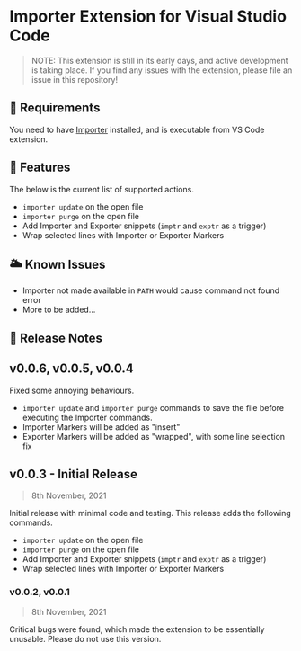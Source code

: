 # Importer Extension for Visual Studio Code

> NOTE: This extension is still in its early days, and active development is taking place. If you find any issues with the extension, please file an issue in this repository!

## 🧤 Requirements

You need to have [Importer](https://github.com/upsidr/importer) installed, and is executable from VS Code extension.

## 🎁 Features

The below is the current list of supported actions.

- `importer update` on the open file
- `importer purge` on the open file
- Add Importer and Exporter snippets (`imptr` and `exptr` as a trigger)
- Wrap selected lines with Importer or Exporter Markers

## 🌥 Known Issues

- Importer not made available in `PATH` would cause command not found error
- More to be added...

## 📝 Release Notes

<!-- == import: change-log / begin from: ./CHANGELOG.md#3~ == -->

## v0.0.6, v0.0.5, v0.0.4

Fixed some annoying behaviours.

- `importer update` and `importer purge` commands to save the file before executing the Importer commands.
- Importer Markers will be added as "insert"
- Exporter Markers will be added as "wrapped", with some line selection fix

## v0.0.3 - Initial Release

> 8th November, 2021

Initial release with minimal code and testing. This release adds the following commands.

- `importer update` on the open file
- `importer purge` on the open file
- Add Importer and Exporter snippets (`imptr` and `exptr` as a trigger)
- Wrap selected lines with Importer or Exporter Markers

### v0.0.2, v0.0.1

> 8th November, 2021

Critical bugs were found, which made the extension to be essentially unusable. Please do not use this version.

<!-- == import: change-log / end == -->
